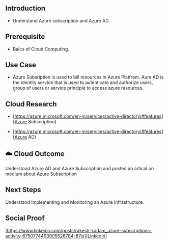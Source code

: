 ## Introduction

- Understand Azure subscription and Azure AD.

## Prerequisite

- Baics of Cloud Computing.

## Use Case

- Azure Subsription is used to bill resources in Azure Platfrom. Aure AD is the identity service that is used to autenticate and authorize users, group of users or service principle to access azure resources.

## Cloud Research

- [https://azure.microsoft.com/en-in/services/active-directory/#features](Azure Subscription)

- [https://azure.microsoft.com/en-in/services/active-directory/#features](Azure AD)

## ☁️ Cloud Outcome

Understood Azure AD and Azure Subscription and posted an artical on medium about Azure Subscription

## Next Steps

Understand Implementing and Monitoring an Azure Infrastructure.

## Social Proof

[https://www.linkedin.com/posts/rakesh-kadam_azure-subscriptions-activity-6750774493905526784-87is](LinkedIn)
